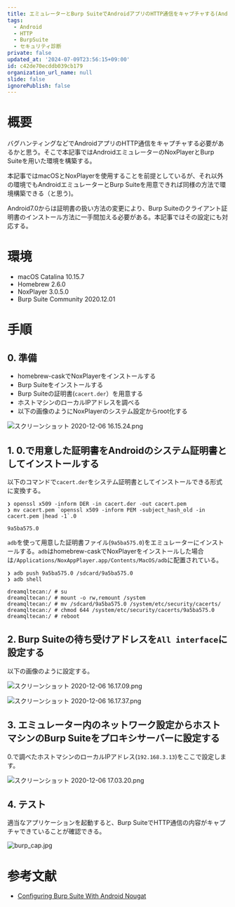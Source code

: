 ```yaml
---
title: エミュレーターとBurp SuiteでAndroidアプリのHTTP通信をキャプチャする(Android7.0以上対応)
tags:
  - Android
  - HTTP
  - BurpSuite
  - セキュリティ診断
private: false
updated_at: '2024-07-09T23:56:15+09:00'
id: c42de70ecddb039cb179
organization_url_name: null
slide: false
ignorePublish: false
---
```

# 概要

バグハンティングなどでAndroidアプリのHTTP通信をキャプチャする必要があるかと思う。そこで本記事ではAndroidエミュレーターのNoxPlayerとBurp Suiteを用いた環境を構築する。

本記事ではmacOSとNoxPlayerを使用することを前提としているが、それ以外の環境でもAndroidエミュレーターとBurp Suiteを用意できれば同様の方法で環境構築できる（と思う)。

Android7.0からは証明書の扱い方法の変更により、Burp Suiteのクライアント証明書のインストール方法に一手間加える必要がある。本記事ではその設定にも対応する。

# 環境

- macOS Catalina 10.15.7
- Homebrew 2.6.0
- NoxPlayer 3.0.5.0
- Burp Suite Community 2020.12.01

# 手順

## 0. 準備

- homebrew-caskでNoxPlayerをインストールする
- Burp Suiteをインストールする
- Burp Suiteの証明書(`cacert.der`）を用意する
- ホストマシンのローカルIPアドレスを調べる
- 以下の画像のようにNoxPlayerのシステム設定からroot化する

![スクリーンショット 2020-12-06 16.15.24.png](https://qiita-image-store.s3.ap-northeast-1.amazonaws.com/0/57640/b83350ae-a00f-64cc-e7b3-0d47da5fd48c.png)

## 1. 0.で用意した証明書をAndroidのシステム証明書としてインストールする

以下のコマンドで`cacert.der`をシステム証明書としてインストールできる形式に変換する。

```
❯ openssl x509 -inform DER -in cacert.der -out cacert.pem
❯ mv cacert.pem `openssl x509 -inform PEM -subject_hash_old -in cacert.pem |head -1`.0

9a5ba575.0
```

`adb`を使って用意した証明書ファイル(`9a5ba575.0`)をエミュレーターにインストールする。`adb`はhomebrew-caskでNoxPlayerをインストールした場合は`/Applications/NoxAppPlayer.app/Contents/MacOS/adb`に配置されている。

```
❯ adb push 9a5ba575.0 /sdcard/9a5ba575.0
❯ adb shell

dreamqltecan:/ # su
dreamqltecan:/ # mount -o rw,remount /system
dreamqltecan:/ # mv /sdcard/9a5ba575.0 /system/etc/security/cacerts/ 
dreamqltecan:/ # chmod 644 /system/etc/security/cacerts/9a5ba575.0 
dreamqltecan:/ # reboot
```

## 2. Burp Suiteの待ち受けアドレスを`All interface`に設定する

以下の画像のように設定する。

![スクリーンショット 2020-12-06 16.17.09.png](https://qiita-image-store.s3.ap-northeast-1.amazonaws.com/0/57640/af0fc507-0cf8-5a5b-c3cf-9142776f1f29.png)

![スクリーンショット 2020-12-06 16.17.37.png](https://qiita-image-store.s3.ap-northeast-1.amazonaws.com/0/57640/5e889031-089f-7b64-5ad0-0f1342465431.png)

## 3. エミュレーター内のネットワーク設定からホストマシンのBurp Suiteをプロキシサーバーに設定する

0.で調べたホストマシンのローカルIPアドレス(`192.168.3.13`)をここで設定します。

![スクリーンショット 2020-12-06 17.03.20.png](https://qiita-image-store.s3.ap-northeast-1.amazonaws.com/0/57640/ffcdf75a-cefd-f4c1-3ffe-2440ae5adb9c.png)

## 4. テスト

適当なアプリケーションを起動すると、Burp SuiteでHTTP通信の内容がキャプチャできていることが確認できる。

![burp_cap.jpg](https://qiita-image-store.s3.ap-northeast-1.amazonaws.com/0/57640/3c479667-9839-1177-ee6b-845cb5701f58.jpeg)


# 参考文献

- [Configuring Burp Suite With Android Nougat](https://blog.ropnop.com/configuring-burp-suite-with-android-nougat/)
